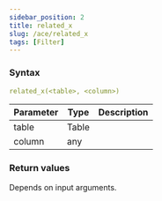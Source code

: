 ```yaml
---
sidebar_position: 2   
title: related_x
slug: /ace/related_x
tags: [Filter]
---
```


### Syntax

 ```yaml
related_x(<table>, <column>)
```
    
| Parameter   | Type | Description |
| ----------- | ---- | ----------- |     
| table | Table |  |
| column | any |  |

### Return values
Depends on input arguments.

